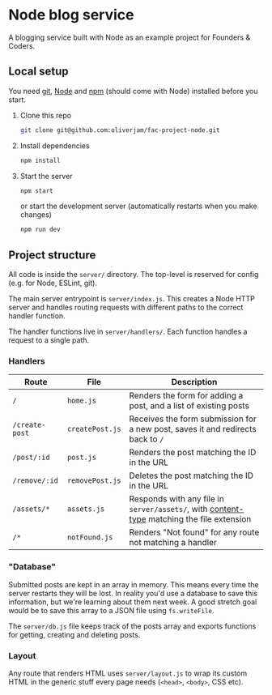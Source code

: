# Node blog service

A blogging service built with Node as an example project for Founders & Coders.

## Local setup

You need [git](https://git-scm.com/), [Node](https://nodejs.org/en/) and [npm](npmjs.com/) (should come with Node) installed before you start.

1. Clone this repo
   ```sh
   git clone git@github.com:oliverjam/fac-project-node.git
   ```
1. Install dependencies
   ```sh
   npm install
   ```
1. Start the server
   ```sh
   npm start
   ```
   or start the development server (automatically restarts when you make changes)
   ```sh
   npm run dev
   ```

## Project structure

All code is inside the `server/` directory. The top-level is reserved for config (e.g. for Node, ESLint, git).

The main server entrypoint is `server/index.js`. This creates a Node HTTP server and handles routing requests with different paths to the correct handler function.

The handler functions live in `server/handlers/`. Each function handles a request to a single path.

### Handlers

| Route          | File            | Description                                                                                                                                                              |
| -------------- | --------------- | ------------------------------------------------------------------------------------------------------------------------------------------------------------------------ |
| `/`            | `home.js`       | Renders the form for adding a post, and a list of existing posts                                                                                                         |
| `/create-post` | `createPost.js` | Receives the form submission for a new post, saves it and redirects back to `/`                                                                                          |
| `/post/:id`    | `post.js`       | Renders the post matching the ID in the URL                                                                                                                              |
| `/remove/:id`  | `removePost.js` | Deletes the post matching the ID in the URL                                                                                                                              |
| `/assets/*`    | `assets.js`     | Responds with any file in `server/assets/`, with [content-type](https://developer.mozilla.org/en-US/docs/Web/HTTP/Basics_of_HTTP/MIME_types) matching the file extension |
| `/*`           | `notFound.js`   | Renders "Not found" for any route not matching a handler                                                                                                                 |

### "Database"

Submitted posts are kept in an array in memory. This means every time the server restarts they will be lost. In reality you'd use a database to save this information, but we're learning about them next week. A good stretch goal would be to save this array to a JSON file using `fs.writeFile`.

The `server/db.js` file keeps track of the posts array and exports functions for getting, creating and deleting posts.

### Layout

Any route that renders HTML uses `server/layout.js` to wrap its custom HTML in the generic stuff every page needs (`<head>`, `<body>`, CSS etc).
